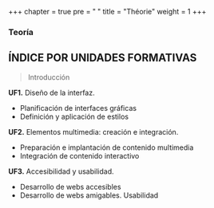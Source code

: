 +++
chapter = true
pre = "<b> </b>"
title = "Théorie"
weight = 1
+++

### Teoría

## ÍNDICE POR UNIDADES FORMATIVAS

> Introducción
>
**UF1.** Diseño de la interfaz.
+ Planificación de interfaces gráficas 
+ Definición y aplicación de estilos

**UF2.** Elementos multimedia: creación e integración.
+ Preparación e implantación de contenido multimedia
+ Integración de contenido interactivo

**UF3.** Accesibilidad y usabilidad.
+ Desarrollo de webs accesibles
+ Desarrollo de webs amigables. Usabilidad
